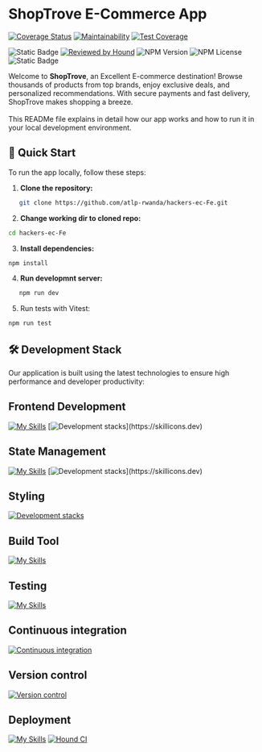 # ShopTrove E-Commerce App

[![Coverage Status](https://coveralls.io/repos/github/atlp-rwanda/hackers-ec-Fe/badge.svg?branch=develop)](https://coveralls.io/github/atlp-rwanda/hackers-ec-Fe?branch=develop)
[![Maintainability](https://api.codeclimate.com/v1/badges/bb1bca696fe35cd9abb6/maintainability)](https://codeclimate.com/github/atlp-rwanda/hackers-ec-Fe/maintainability)
[![Test Coverage](https://api.codeclimate.com/v1/badges/bb1bca696fe35cd9abb6/test_coverage)](https://codeclimate.com/github/atlp-rwanda/hackers-ec-Fe/test_coverage)

![Static Badge](https://img.shields.io/badge/ESLINT-Code_style-%232796C2?style=flat-square&labelColor=%2396c900)
[![Reviewed by Hound](https://img.shields.io/badge/Reviewed_by-Hound-8E64B0.svg)](https://houndci.com) ![NPM Version](https://img.shields.io/npm/v/node) ![NPM License](https://img.shields.io/npm/l/node?style=flat-square&labelColor=%23E6684A&color=blue)
![Static Badge](https://img.shields.io/badge/Accepting-Pull_Request-%23005B96?style=for-the-badge)

Welcome to <b>ShopTrove</b>, an Excellent E-commerce destination! Browse thousands of products from top brands, enjoy exclusive deals, and personalized recommendations. With secure payments and fast delivery, ShopTrove makes shopping a breeze. <br><br> This READMe file explains in detail how our app works and how to run it in your local development environment.

## 🚀 Quick Start

To run the app locally, follow these steps:

1. **Clone the repository:**

```bash
   git clone https://github.com/atlp-rwanda/hackers-ec-Fe.git
```

2. **Change working dir to cloned repo:**

```bash
cd hackers-ec-Fe
```

3. **Install dependencies:**

```bash
npm install
```

4. **Run developmnt server:**

```bash
   npm run dev
```

5. Run tests with Vitest:

```bash
npm run test
```

## 🛠️ Development Stack

Our application is built using the latest technologies to ensure high performance and developer productivity:

## Frontend Development

[![My Skills](https://skillicons.dev/icons?i=react)](https://skillicons.dev)
[![Development stacks](https://skillicons.dev/icons?i=typescript,)](https://skillicons.dev)

## State Management

[![My Skills](https://skillicons.dev/icons?i=redux)](https://skillicons.dev)
[![Development stacks](https://skillicons.dev/icons?i=typescript,)](https://skillicons.dev)

## Styling

[![Development stacks](https://skillicons.dev/icons?i=tailwind)](https://skillicons.dev)

## Build Tool

[![My Skills](https://skillicons.dev/icons?i=vite)](https://skillicons.dev)

## Testing

[![My Skills](https://skillicons.dev/icons?i=vitest)](https://skillicons.dev)

## Continuous integration

[![Continuous integration](https://skillicons.dev/icons?i=githubactions&theme=light)](https://skillicons.dev)

## Version control

[![Version control](https://skillicons.dev/icons?i=github,git&theme=light)](https://skillicons.dev)

## Deployment

[![My Skills](https://skillicons.dev/icons?i=netlify)](https://skillicons.dev)
[![Hound CI](https://img.shields.io/badge/Hound%20CI-enabled-brightgreen)](https://houndci.com)
